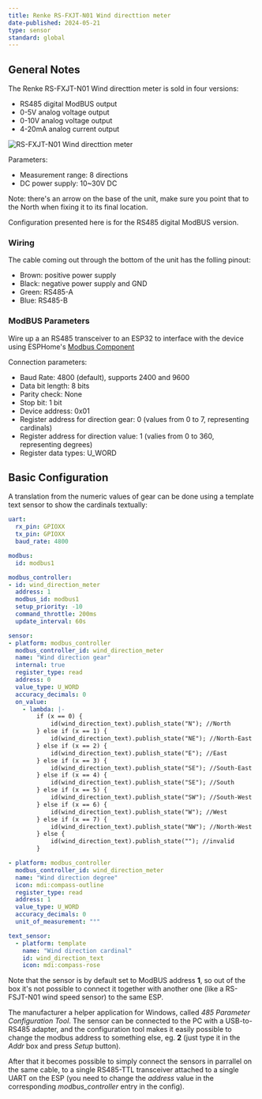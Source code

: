 ```yaml
---
title: Renke RS-FXJT-N01 Wind directtion meter
date-published: 2024-05-21
type: sensor
standard: global
---
```


## General Notes

The Renke RS-FXJT-N01 Wind directtion meter is sold in four versions:
- RS485 digital ModBUS output
- 0-5V analog voltage output 
- 0-10V analog voltage output 
- 4-20mA analog current output 

![RS-FXJT-N01 Wind directtion meter](/directionmeter.png "RS-FXJT-N01 Wind directtion")

Parameters:
- Measurement range: 8 directions
- DC power supply: 10~30V DC

Note: there's an arrow on the base of the unit, make sure you point that to the North when fixing it to its final location.

Configuration presented here is for the RS485 digital ModBUS version.

### Wiring

The cable coming out through the bottom of the unit has the folling pinout:
- Brown: positive power supply
- Black: negative power supply and GND
- Green: RS485-A
- Blue:  RS485-B

### ModBUS Parameters

Wire up a an RS485 transceiver to an ESP32 to interface with the device using ESPHome's [Modbus Component](https://esphome.io/components/modbus.html)

Connection parameters:
- Baud Rate: 4800 (default), supports 2400 and 9600
- Data bit length: 8 bits
- Parity check: None
- Stop bit: 1 bit
- Device address: 0x01
- Register address for direction gear: 0 (values from 0 to 7, representing cardinals)
- Register address for direction value: 1 (valies from 0 to 360, representing degrees)
- Register data types: U_WORD

## Basic Configuration

A translation from the numeric values of gear can be done using a template text sensor to show the cardinals textually:

```yaml
uart:
  rx_pin: GPIOXX
  tx_pin: GPIOXX
  baud_rate: 4800

modbus:
  id: modbus1

modbus_controller:
- id: wind_direction_meter
  address: 1
  modbus_id: modbus1
  setup_priority: -10
  command_throttle: 200ms
  update_interval: 60s

sensor:
- platform: modbus_controller
  modbus_controller_id: wind_direction_meter
  name: "Wind direction gear"
  internal: true
  register_type: read
  address: 0
  value_type: U_WORD
  accuracy_decimals: 0
  on_value:
    - lambda: |-
        if (x == 0) {
            id(wind_direction_text).publish_state("N"); //North
        } else if (x == 1) {
            id(wind_direction_text).publish_state("NE"); //North-East
        } else if (x == 2) {
            id(wind_direction_text).publish_state("E"); //East
        } else if (x == 3) {
            id(wind_direction_text).publish_state("SE"); //South-East
        } else if (x == 4) {
            id(wind_direction_text).publish_state("SE"); //South
        } else if (x == 5) {
            id(wind_direction_text).publish_state("SW"); //South-West
        } else if (x == 6) {
            id(wind_direction_text).publish_state("W"); //West
        } else if (x == 7) {
            id(wind_direction_text).publish_state("NW"); //North-West
        } else {
            id(wind_direction_text).publish_state(""); //invalid
        }

- platform: modbus_controller
  modbus_controller_id: wind_direction_meter
  name: "Wind direction degree"
  icon: mdi:compass-outline
  register_type: read
  address: 1
  value_type: U_WORD
  accuracy_decimals: 0
  unit_of_measurement: "°"

text_sensor:
  - platform: template
    name: "Wind direction cardinal"
    id: wind_direction_text
    icon: mdi:compass-rose
```

Note that the sensor is by default set to ModBUS address **1**, so out of the box it's not possible to connect it together with another one (like a RS-FSJT-N01 wind speed sensor) to the same ESP.

The manufacturer a helper application for Windows, called *485 Parameter Configuration Tool*. The sensor can be connected to the PC with a USB-to-RS485 adapter, and the configuration tool makes it easily possible to change the modbus address to something else, eg. **2** (just type it in the *Addr* box and press *Setup* button).

After that it becomes possible to simply connect the sensors in parrallel on the same cable, to a single RS485-TTL transceiver attached to a single UART on the ESP (you need to change the *address* value in the corresponding *modbus_controller* entry in the config).